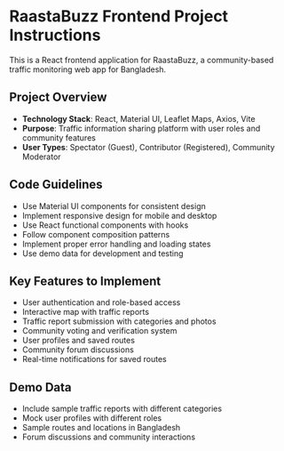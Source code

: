 <!-- Use this file to provide workspace-specific custom instructions to Copilot. For more details, visit https://code.visualstudio.com/docs/copilot/copilot-customization#_use-a-githubcopilotinstructionsmd-file -->

# RaastaBuzz Frontend Project Instructions

This is a React frontend application for RaastaBuzz, a community-based traffic monitoring web app for Bangladesh.

## Project Overview
- **Technology Stack**: React, Material UI, Leaflet Maps, Axios, Vite
- **Purpose**: Traffic information sharing platform with user roles and community features
- **User Types**: Spectator (Guest), Contributor (Registered), Community Moderator

## Code Guidelines
- Use Material UI components for consistent design
- Implement responsive design for mobile and desktop
- Use React functional components with hooks
- Follow component composition patterns
- Implement proper error handling and loading states
- Use demo data for development and testing

## Key Features to Implement
- User authentication and role-based access
- Interactive map with traffic reports
- Traffic report submission with categories and photos
- Community voting and verification system
- User profiles and saved routes
- Community forum discussions
- Real-time notifications for saved routes

## Demo Data
- Include sample traffic reports with different categories
- Mock user profiles with different roles
- Sample routes and locations in Bangladesh
- Forum discussions and community interactions
